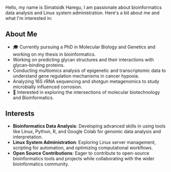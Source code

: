 Hello, my name is Simatsidk Haregu,
I am passionate about bioinformatics data analysis and Linux system administration. Here's a bit about me and what I'm interested in:
## About Me
- 🎓 Currently pursuing a PhD in Molecular Biology and Genetics and working on my thesis in bioinformatics.
- Working on predicting glycan structures and their interactions with glycan-binding proteins. 
- Conducting multiomics analysis of epigenetic and transcriptomic data to understand gene regulation mechanisms in cancer hypoxia.
- Analyzing 16S rRNA sequencing and shotgun metagenomics to study microbially influenced corrosion.
- 🌱 Interested in exploring the intersections of molecular biotechnology and Bioinformatics.
## Interests
- **Bioinformatics Data Analysis**: Developing advanced skills in using tools like Linux, Python, R, and Google Colab for genomic data analysis and interpretation.
- **Linux System Administration**: Exploring Linux server management, scripting for automation, and optimizing computational workflows.
- **Open Source Contributions**: Eager to contribute to open-source bioinformatics tools and projects while collaborating with the wider bioinformatics community.

